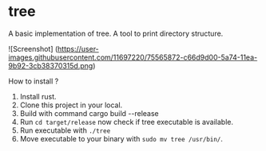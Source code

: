 # tree
A basic implementation of tree. A tool to print directory structure.

![Screenshot] (https://user-images.githubusercontent.com/11697220/75565872-c66d9d00-5a74-11ea-9b92-3cb38370315d.png)

How to install ?

1. Install rust.
2. Clone this project in your local.
3. Build with command cargo build --release
4. Run `cd target/release` now check if tree executable is available.
5. Run executable with `./tree`
6. Move executable to your binary with `sudo mv tree /usr/bin/`.
